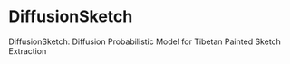 # DiffusionSketch
DiffusionSketch: Diffusion Probabilistic Model for Tibetan Painted Sketch Extraction
